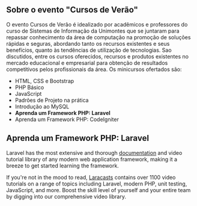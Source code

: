 ## Sobre o evento "Cursos de Verão"

O evento Cursos de Verão é idealizado por acadêmicos e professores do curso de Sistemas de Informação da Unimontes que se juntaram para repassar conhecimento da área de computação na promoção de soluções rápidas e seguras, abordando tanto os recursos existentes e seus benefícios, quanto às tendências de utilização de tecnologias. Sao discutidos, entre os cursos oferecidos, recursos e produtos existentes no mercado educacional e empresarial para obtenção de resultados competitivos pelos profissionais da área. Os minicursos ofertados são:

- HTML, CSS e Bootstrap
- PHP Básico
- JavaScript
- Padrões de Projeto na prática
- Introdução ao MySQL
- **Aprenda um Framework PHP: Laravel**
- Aprenda um Framework PHP: CodeIgniter


## Aprenda um Framework PHP: Laravel

Laravel has the most extensive and thorough [documentation](https://laravel.com/docs) and video tutorial library of any modern web application framework, making it a breeze to get started learning the framework.

If you're not in the mood to read, [Laracasts](https://laracasts.com) contains over 1100 video tutorials on a range of topics including Laravel, modern PHP, unit testing, JavaScript, and more. Boost the skill level of yourself and your entire team by digging into our comprehensive video library.

